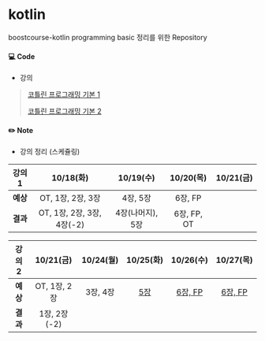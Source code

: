 # kotlin

boostcourse-kotlin programming basic 정리를 위한 Repository

#### 💻 Code

- 강의

> [코틀린 프로그래밍 기본 1](https://www.boostcourse.org/mo132/home)
>
> [코틀린 프로그래밍 기본 2](https://www.boostcourse.org/mo234/joinLectures/44859)

#### ✏️ Note

- 강의 정리 (스케쥴링)

|  강의 1  |         10/18(화)          |    10/19(수)     |  10/20(목)  | 10/21(금) |
| :------: | :------------------------: | :--------------: | :---------: | :-------: |
| **예상** |     OT, 1장, 2장, 3장      |     4장, 5장     |   6장, FP   |           |
| **결과** | OT, 1장, 2장, 3장, 4장(-2) | 4장(나머지), 5장 | 6장, FP, OT |           |

|  강의 2  |  10/21(금)   | 10/24(월) | 10/25(화)  |   10/26(수)    |   10/27(목)    |
| :------: | :----------: | :-------: | :--------: | :------------: | :------------: |
| **예상** | OT, 1장, 2장 | 3장, 4장  | <u>5장</u> | <u>6장, FP</u> | <u>6장, FP</u> |
| **결과** | 1장, 2장(-2) |           |            |                |                |

